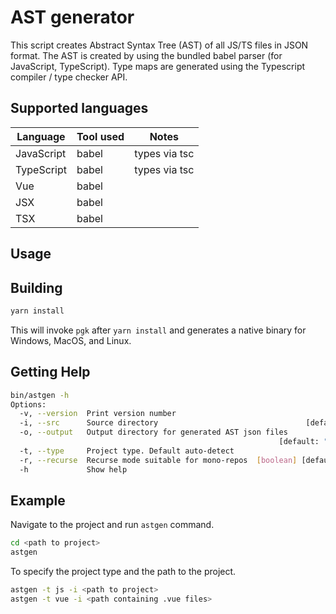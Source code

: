 # AST generator

This script creates Abstract Syntax Tree (AST) of all JS/TS files in JSON format.
The AST is created by using the bundled babel parser (for JavaScript, TypeScript).
Type maps are generated using the Typescript compiler / type checker API.

## Supported languages

| Language   | Tool used                   | Notes         |
| ---------- | --------------------------- | ------------- |
| JavaScript | babel                       | types via tsc |
| TypeScript | babel                       | types via tsc |
| Vue        | babel                       |               |
| JSX        | babel                       |               |
| TSX        | babel                       |               |

## Usage

## Building

```bash
yarn install
```

This will invoke `pgk` after `yarn install` and generates a native binary for Windows, MacOS, and Linux.

## Getting Help

```bash
bin/astgen -h
Options:
  -v, --version  Print version number                                  [boolean]
  -i, --src      Source directory                                 [default: "."]
  -o, --output   Output directory for generated AST json files
                                                            [default: "ast_out"]
  -t, --type     Project type. Default auto-detect
  -r, --recurse  Recurse mode suitable for mono-repos  [boolean] [default: true]
  -h             Show help                                             [boolean]
```

## Example

Navigate to the project and run `astgen` command.

```bash
cd <path to project>
astgen
```

To specify the project type and the path to the project.

```bash
astgen -t js -i <path to project>
astgen -t vue -i <path containing .vue files>
```
